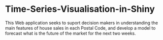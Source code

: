 # Time-Series-Visualisation-in-Shiny


This Web application seeks to suport decision makers in understanding the main features of house sales in each Postal Code, and develop a model to forecast what is the future of the market for the next two weeks. 
